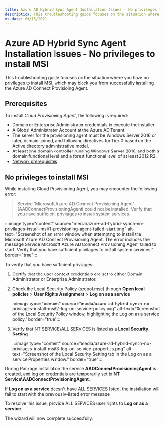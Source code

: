 ```yaml
---
title: Azure AD Hybrid Sync Agent Installation Issues - No privileges to install MSI
description: This troubleshooting guide focuses on the situation where you have no privileges to install MSI, which may block you from successfully installing the Azure AD Connect Provisioing Agent.
ms.date: 09/15/2021
---
```


# Azure AD Hybrid Sync Agent Installation Issues - No privileges to install MSI

This troubleshooting guide focuses on the situation where you have no privileges to install MSI, which may block you from successfully installing the Azure AD Connect Provisioing Agent.

## Prerequisites

To install *Cloud Provisioning Agent*, the following is required:

- Domain or Enterprise Administrator credentials to execute the installer.
- A Global Administrator Account at the Azure AD Tenant.
- The server for the provisioning agent must be Windows Server 2016 or later, domain-joined, and following directives for Tier 0 based on the Active directory administrative model.
- At least one domain controller running Windows Server 2016, and both a domain functional level and a forest functional level of at least 2012 R2.
- [Network prerequisites](/azure/active-directory/cloud-sync/how-to-prerequisites#in-your-on-premises-environment)

## No privileges to install MSI

While installing Cloud Provisioning Agent, you may encounter the following error:

> Service 'Microsoft Azure AD Connect Provisioning Agent' (AADConnectProvisioningAgent) could not be installed. Verify that you have sufficient privilages to install system services.

:::image type="content" source="media/azure-ad-hybrid-synch-no-privilages-install-msi/1-provisioning-agent-failed-start.png" alt-text="Screenshot of an error window when attempting to install the Microsoft Azure AD Connect Provisioning Agent. The error includes the message Service Microsoft Azure AD Connect Provisioning Agent failed to start. Verify that you have sufficient privilages to install system services." border="true":::

To verify that you have sufficient privilages:

1. Certify that the user context credentials are set to either Domain Administrator or Enterprise Administrator.

1. Check the Local Security Policy (secpol.msc) through **Open local policies** > **User Rights Assignment** > **Log on as a service**

   :::image type="content" source="media/azure-ad-hybrid-synch-no-privilages-install-msi/2-log-on-service-policy.png" alt-text="Screenshot of the Local Security Policy window, highlighting the Log on as a service policy." border="true":::

1. Verify that NT SERVICE\ALL SERVICES is listed as a **Local Security Setting**.

   :::image type="content" source="media/azure-ad-hybrid-synch-no-privilages-install-msi/3-log-on-service-properties.png" alt-text="Screenshot of the Local Security Setting tab in the Log on as a service Properties window." border="true":::

During Package installation the service **AADConnectProvisioningAgent** is created, and log on credentials are temporarily set to **NT Service\AADConnectProvisioningAgent**.

If **Log on as a service** doesn't have ALL SERVICES listed, the installation will fail to start with the previously-listed error message.

To resolve this issue, provide ALL SERVICES user rights to **Log on as a service**.

The wizard will now complete successfully.